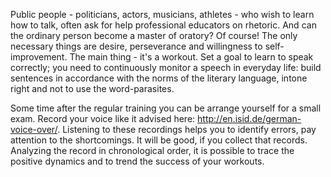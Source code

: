 Public people - politicians, actors, musicians, athletes - who wish to learn how to talk, often ask for help professional educators on rhetoric. And can the ordinary person become a master of oratory? Of course! The only necessary things are desire, perseverance and willingness to self-improvement.
The main thing - it's a workout. Set a goal to learn to speak correctly; you need to continuously monitor a speech in everyday life: build sentences in accordance with the norms of the literary language, intone right and not to use the word-parasites.

Some time after the regular training you can be arrange yourself for a small exam. Record your voice like it advised here: <a href="http://en.isid.de/german-voice-over/" >http://en.isid.de/german-voice-over/</a>. Listening to these recordings helps you to identify errors, pay attention to the shortcomings. It will be good, if you collect that records. Analyzing the record in chronological order, it is possible to trace the positive dynamics and to trend the success of your workouts.
